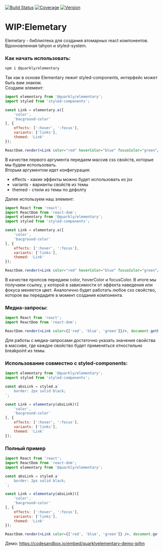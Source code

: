 [![Build Status][badge]][travis]
[![Coverage][coverage-badge]][coverage]
[![Version][version-badge]][npm]
<!-- ![size][] -->

[badge]: https://flat.badgen.net/travis/quarkly/elementary/master
[travis]: https://travis-ci.com/quarkly/elementary

[coverage-badge]: https://flat.badgen.net/codecov/c/github/quarkly/elementary
[coverage]: https://codecov.io/github/quarkly/elementary

[version-badge]: https://flat.badgen.net/npm/v/@quarkly/elementary
[npm]: https://npmjs.com/package/@quarkly/elementary
<!-- [size]: https://flat.badgen.net/packagephobia/min/@quarkly/elementary -->

# WIP:Elemetary

Elemetary - библиотека для создания атомарных react компонентов.
Вдохновленная tahyon и styled-system.

### Как начать использовать:
```sh
npm i @quarkly/elementary
```
Так как в основе Elementary лежит styled-components, интерфейс может быть вам знаком. <br>
Создаем элемент:
```jsx
import elementary from '@quarkly/elementary';
import styled from 'styled-components';

const Link = elementary.a([
    'color',
    'bacground-color'
], {
    effects: [':hover', ':focus'],
    variants: ['links'],
    themed: 'Link'
});

ReactDom.render(<Link color="red" hoverColor="blue" focusColor="green"/>, document.getElementById('root');
```
В качестве первого аргумента передаем массив css свойств, которые мы будем использовать.<br>
Вторым аргументом идет конфигурация:
- effects - какие эффекты можно будет использовать из jsx
- variants - варианты свойств из темы
- themed - стили из темы по дефолту

Далее иcпользуем наш элемент:
```jsx
import React from 'react';
import ReactDom from 'react-dom';
import elementary from '@quarkly/elementary';
import styled from 'styled-components';

const Link = elementary.a([
    'color',
    'bacground-color'
], {
    effects: [':hover', ':focus'],
    variants: ['links'],
    themed: 'Link'
});

ReactDom.render(<Link color="red" hoverColor="blue" focusColor="green"/>, document.getElementById('root');
```
В качестве пропсов передаем color, hoverColor и focusColor. В итоге мы получаем ссылку, у которой в зависимости от эффекта наведения или фокуса меняется цвет. Аналогично будет работать любое css свойство, которое вы передадите в момент создания компонента.

### Медиа-запросы:
```jsx
import React from 'react';
import ReactDom from 'react-dom';

ReactDom.render(<Link color={['red', 'blue', 'green']}/>, document.getElementById('root')
```
Для работы с медиа-запросами достаточно указать значения свойства в массиве, где каждое свойство будет применяться отностильно breakpoint из темы. <br>

### Использование совместно с styled-components:
```jsx
import elementary from '@quarkly/elementary';
import styled from 'styled-components';

const absLink = styled.a`
    border: 2px solid black;
`;

const Link = elementary(absLink)([
    'color',
    'bacground-color'
], {
    effects: [':hover', ':focus'],
    variants: ['links'],
    themed: 'Link'
});
```

### Полный пример

```jsx
import React from 'react';
import ReactDom from 'react-dom';
import elementary from '@quarkly/elementary';

const absLink = styled.a`
    border: 2px solid black;
`;

const Link = elementary(absLink)([
    'color',
    'bacground-color'
], {
    effects: [':hover', ':focus'],
    variants: ['links'],
    themed: 'Link'
});

ReactDom.render(<Link color={['red', 'blue', 'green']} />, document.getElementById('root')
```

Демо: https://codesandbox.io/embed/quarklyelementary-demo-jplhn